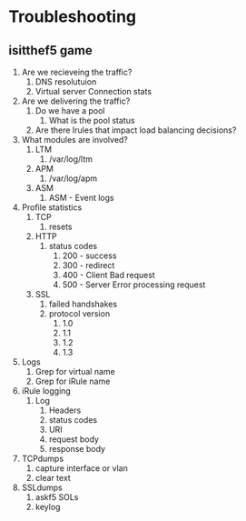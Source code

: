 # Troubleshooting
## isitthef5 game
1. Are we recieveing the traffic?
    1. DNS resolutuion
    2. Virtual server Connection stats
2. Are we delivering the traffic?
    1. Do we have a pool
        1. What is the pool status
    2. Are there Irules that impact load balancing decisions?
3. What modules are involved?
    1. LTM
        1. /var/log/ltm
    2. APM
        1. /var/log/apm
    3. ASM
        1. ASM - Event logs
4. Profile statistics
    1. TCP
        1. resets
    2. HTTP
        1. status codes
            1. 200 - success
            2. 300 - redirect
            3. 400 - Client Bad request
            4. 500 - Server Error processing request
    3. SSL 
        1. failed handshakes
        2. protocol version
            1. 1.0
            2. 1.1
            3. 1.2 
            4. 1.3
5. Logs
    1. Grep for virtual name
    2. Grep for iRule name
6. iRule logging
    1. Log 
        1. Headers
        2. status codes
        3. URI
        4. request body
        5. response body
7. TCPdumps
    1. capture interface or vlan
    2. clear text
8. SSLdumps
    1. askf5 SOLs
    2. keylog
